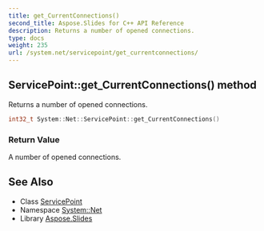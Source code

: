 ```yaml
---
title: get_CurrentConnections()
second_title: Aspose.Slides for C++ API Reference
description: Returns a number of opened connections.
type: docs
weight: 235
url: /system.net/servicepoint/get_currentconnections/
---
```

## ServicePoint::get_CurrentConnections() method


Returns a number of opened connections.

```cpp
int32_t System::Net::ServicePoint::get_CurrentConnections()
```


### Return Value

A number of opened connections.

## See Also

* Class [ServicePoint](../)
* Namespace [System::Net](../../)
* Library [Aspose.Slides](../../../)